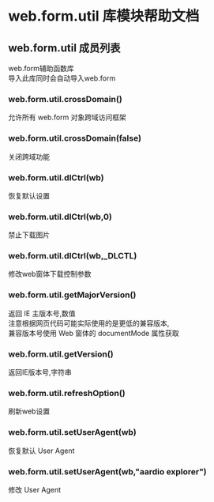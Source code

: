# web.form.util 库模块帮助文档

<a id="web.form.util"></a>
## web.form.util 成员列表

web.form辅助函数库  
导入此库同时会自动导入web.form

<a id="web.form.util.crossDomain"></a>
### web.form.util.crossDomain() 
 允许所有 web.form 对象跨域访问框架

<a id="web.form.util.crossDomain"></a>
### web.form.util.crossDomain(false) 
 关闭跨域功能

<a id="web.form.util.dlCtrl"></a>
### web.form.util.dlCtrl(wb) 
 恢复默认设置

<a id="web.form.util.dlCtrl"></a>
### web.form.util.dlCtrl(wb,0) 
 禁止下载图片

<a id="web.form.util.dlCtrl"></a>
### web.form.util.dlCtrl(wb,_DLCTL) 
 修改web窗体下载控制参数

<a id="web.form.util.getMajorVersion"></a>
### web.form.util.getMajorVersion() 
 返回 IE 主版本号,数值  
注意根据网页代码可能实际使用的是更低的兼容版本,  
兼容版本号使用 Web 窗体的 documentMode 属性获取

<a id="web.form.util.getVersion"></a>
### web.form.util.getVersion() 
 返回IE版本号,字符串

<a id="web.form.util.refreshOption"></a>
### web.form.util.refreshOption() 
 刷新web设置

<a id="web.form.util.setUserAgent"></a>
### web.form.util.setUserAgent(wb) 
 恢复默认 User Agent

<a id="web.form.util.setUserAgent"></a>
### web.form.util.setUserAgent(wb,"aardio explorer") 
 修改 User Agent
